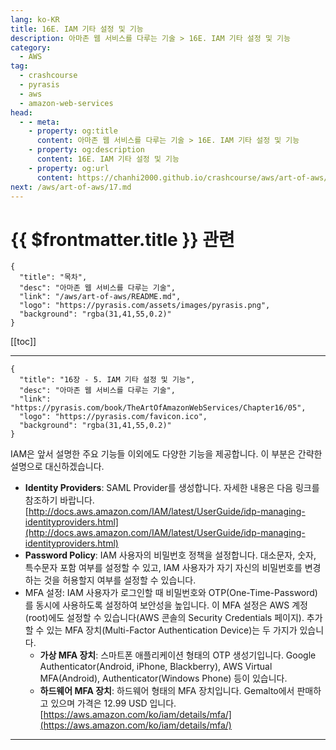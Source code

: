 ```yaml
---
lang: ko-KR
title: 16E. IAM 기타 설정 및 기능
description: 아마존 웹 서비스를 다루는 기술 > 16E. IAM 기타 설정 및 기능
category:
  - AWS
tag: 
  - crashcourse
  - pyrasis
  - aws 
  - amazon-web-services
head:
  - - meta:
    - property: og:title
      content: 아마존 웹 서비스를 다루는 기술 > 16E. IAM 기타 설정 및 기능
    - property: og:description
      content: 16E. IAM 기타 설정 및 기능
    - property: og:url
      content: https://chanhi2000.github.io/crashcourse/aws/art-of-aws/16E.html
next: /aws/art-of-aws/17.md
---
```


# {{ $frontmatter.title }} 관련

```component VPCard
{
  "title": "목차",
  "desc": "아마존 웹 서비스를 다루는 기술",
  "link": "/aws/art-of-aws/README.md",
  "logo": "https://pyrasis.com/assets/images/pyrasis.png",
  "background": "rgba(31,41,55,0.2)"
}
```

[[toc]]

---

```component VPCard
{
  "title": "16장 - 5. IAM 기타 설정 및 기능",
  "desc": "아마존 웹 서비스를 다루는 기술",
  "link": "https://pyrasis.com/book/TheArtOfAmazonWebServices/Chapter16/05",
  "logo": "https://pyrasis.com/favicon.ico",
  "background": "rgba(31,41,55,0.2)"
}
```

IAM은 앞서 설명한 주요 기능들 이외에도 다양한 기능을 제공합니다. 이 부분은 간략한 설명으로 대신하겠습니다.

- **Identity Providers**: SAML Provider를 생성합니다. 자세한 내용은 다음 링크를 참조하기 바랍니다.<br/>[<FontIcon icon="fa-brands fa-aws"/>http://docs.aws.amazon.com/IAM/latest/UserGuide/idp-managing-identityproviders.html](http://docs.aws.amazon.com/IAM/latest/UserGuide/idp-managing-identityproviders.html)<!-- TODO: add VPCard -->
- **Password Policy**: IAM 사용자의 비밀번호 정책을 설정합니다. 대소문자, 숫자, 특수문자 포함 여부를 설정할 수 있고, IAM 사용자가 자기 자신의 비밀번호를 변경하는 것을 허용할지 여부를 설정할 수 있습니다.
- MFA 설정: IAM 사용자가 로그인할 때 비밀번호와 OTP(One-Time-Password)를 동시에 사용하도록 설정하여 보안성을 높입니다. 이 MFA 설정은 AWS 계정(root)에도 설정할 수 있습니다(AWS 콘솔의 Security Credentials 페이지). 추가할 수 있는 MFA 장치(Multi-Factor Authentication Device)는 두 가지가 있습니다.
  - **가상 MFA 장치**: 스마트폰 애플리케이션 형태의 OTP 생성기입니다. Google Authenticator(Android, iPhone, Blackberry), AWS Virtual MFA(Android), Authenticator(Windows Phone) 등이 있습니다.
  - **하드웨어 MFA 장치**: 하드웨어 형태의 MFA 장치입니다. Gemalto에서 판매하고 있으며 가격은 12.99 USD 입니다.<br/>[<FontIcon icon="fa-brands fa-aws"/>https://aws.amazon.com/ko/iam/details/mfa/](https://aws.amazon.com/ko/iam/details/mfa/) <!-- TODO: add VPCard -->

---

<TagLinks />
